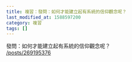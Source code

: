 ```yaml
---
title: 複習：發問：如何才能建立起有系統的信仰觀念呢？
last_modified_at: 1588597200
category: 複習
tags: []
---
```


<p>發問：如何才能建立起有系統的信仰觀念呢？<br/>
<a href="/posts/269195376" target="_blank">/posts/269195376</a></p>
<p> </p>
